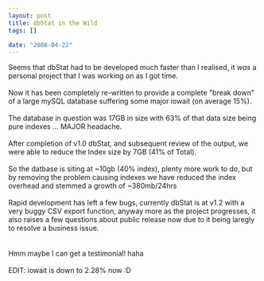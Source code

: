 ```yaml
--- 
layout: post
title: dbStat in the Wild
tags: []

date: "2008-04-22"
---
```

Seems that dbStat had to be developed much faster than I realised, it _was_ a personal project that I was working on as I got time.<br /><br />Now it has been completely re-written to provide a complete "break down" of a large mySQL database suffering some major iowait (on average 15%).<br /><br />The database in question was 17GB in size with 63% of that data size being pure indexes ... MAJOR headache.<br /><br />After completion of v1.0 dbStat, and subsequent review of the output, we were able to reduce the Index size by 7GB (41% of Total).<br /><br />So the datbase is siting at ~10gb (40% index), plenty more work to do, but by removing the problem causing indexes we have reduced the index overhead and stemmed a growth of ~380mb/24hrs<br /><br />Rapid development has left a few bugs, currently dbStat is at v1.2 with a very buggy CSV export function, anyway more as the project progresses, it also raises a few questions about public release now due to it being laregly to resolve a business issue.<br /><br /><br />Hmm maybe I can get a testimonial! haha<br /><br />EDIT: iowait is down to 2.28% now :D<br /><br /><br />
